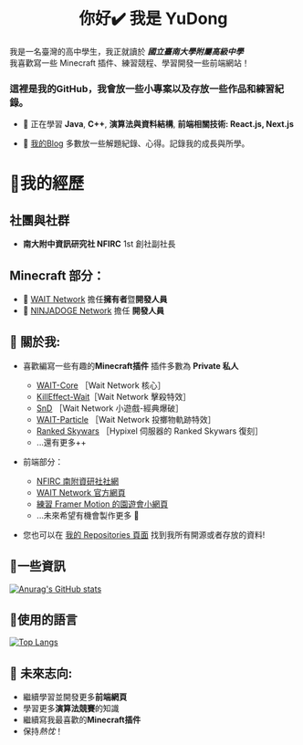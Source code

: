 <h1 align="center">你好✔️ 我是 YuDong</h1>

我是一名臺灣的高中學生，我正就讀於 ***國立臺南大學附屬高級中學***  
我喜歡寫一些 Minecraft 插件、練習競程、學習開發一些前端網站！

### 這裡是我的**GitHub**，我會放一些小專案以及存放一些作品和練習紀錄。 

* 🌱 正在學習 **Java**, **C++**, **演算法與資料結構**, **前端相關技術: React.js, Next.js** 

* 🎃 [我的Blog](https://yudong-0222.github.io) 多數放一些解題紀錄、心得。記錄我的成長與所學。


# 🍕我的經歷

## 社團與社群
* **南大附中資訊研究社 NFIRC** 1st 創社副社長

## Minecraft 部分：
* 🔭  [WAIT Network](https://waitmc.top) 擔任**擁有者**暨**開發人員**
* 🔭  [NINJADOGE Network](https://discord.gg/93Sdcrhq2X) 擔任 **開發人員**
 

## 🌭 關於我:  
+ 喜歡編寫一些有趣的**Minecraft插件** 插件多數為 **Private 私人**    
  * [WAIT-Core](https://github.com/yudong-0222/waitcore) ［Wait Network 核心］  
  * [KillEffect-Wait](https://github.com/yudong-0222/killeffect-wait)［Wait Network 擊殺特效］  
  * [SnD](https://github.com/yudong-0222/SnD) ［Wait Network 小遊戲-經典爆破］    
  * [WAIT-Particle](https://github.com/yudong-0222/waitparticle) ［Wait Network 投擲物軌跡特效］
  * [Ranked Skywars](https://github.com/NINJADOGE-01/RankedSkywars) ［Hypixel 伺服器的 Ranked Skywars 復刻］    
  * ...還有更多++ 
+ 前端部分：
  * [NFIRC 南附資研社社網](https://nfirc.vercel.app/)
  * [WAIT Network 官方網頁](https://waitmc.top)
  * [練習 Framer Motion 的園遊會小網頁](https://github.com/YuDong-0222/2023tntcshschoolmarket)
  * ...未來希望有機會製作更多 🍕

+ 您也可以在 [我的 Repositories 頁面](https://github.com/YuDong-0222?tab=repositories) 找到我所有開源或者存放的資料!

## 🧀一些資訊

[![Anurag's GitHub stats](https://github-readme-stats.vercel.app/api?username=YuDong-0222&count_private=true&show_icons=true&theme=dracula)](https://github.com/anuraghazra/github-readme-stats)

## 🍜使用的語言 
[![Top Langs](https://github-readme-stats.vercel.app/api/top-langs/?username=YuDong-0222&theme=dracula)](https://github.com/anuraghazra/github-readme-stats)


## 🍟 未來志向:
- 繼續學習並開發更多**前端網頁**
- 學習更多**演算法競賽**的知識
- 繼續寫我最喜歡的**Minecraft插件**
- 保持*熱忱*！
